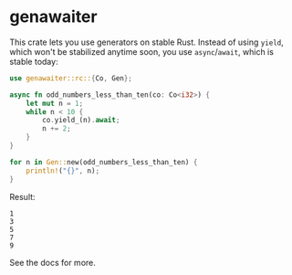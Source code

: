 # genawaiter

This crate lets you use generators on stable Rust. Instead of using `yield`, which won't be stabilized anytime soon, you use `async`/`await`, which is stable today:

```rust
use genawaiter::rc::{Co, Gen};

async fn odd_numbers_less_than_ten(co: Co<i32>) {
    let mut n = 1;
    while n < 10 {
        co.yield_(n).await;
        n += 2;
    }
}

for n in Gen::new(odd_numbers_less_than_ten) {
    println!("{}", n);
}
```

Result:

```text
1
3
5
7
9
```

See the docs for more.
